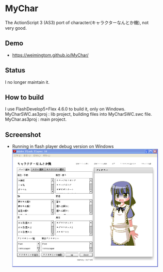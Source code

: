 ﻿# MyChar
The ActionScript 3 (AS3) port of character(キャラクターなんとか機), not very good.  

## Demo  
* https://weimingtom.github.io/MyChar/  

## Status  
I no longer maintain it.  

## How to build  
I use FlashDevelop5+Flex 4.6.0 to build it, only on Windows.  
MyCharSWC.as3proj : lib project, building files into MyCharSWC.swc file.  
MyChar.as3proj : main project.  

## Screenshot  
* Running in flash player debug version on Windows     
![Snapshot001](/screenshot/screenshot_001.png)  
